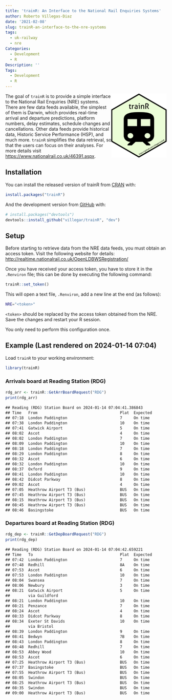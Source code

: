 ```yaml
---
title: 'trainR: An Interface to the National Rail Enquiries Systems'
author: Roberto Villegas-Diaz
date: '2021-02-08'
slug: trainR-an-interface-to-the-nre-systems
tags:
  - uk-railway
  - nre
Categories:
  - Development
  - R
Description: ''
Tags:
  - Development
  - R
---
```


<img src="https://raw.githubusercontent.com/villegar/trainR/main/inst/images/logo.png" alt="logo" align="right" height=200px/>

The goal of `trainR` is to provide a simple interface to the 
National Rail Enquiries (NRE) systems. There are few data feeds 
available, the simplest of them is Darwin, which provides real-time 
arrival and departure predictions, platform numbers, delay estimates, 
schedule changes and cancellations. Other data feeds provide historical 
data, Historic Service Performance (HSP), and much more. `trainR` 
simplifies the data retrieval, so that the users can focus on their 
analyses. For more details visit 
https://www.nationalrail.co.uk/46391.aspx.

## Installation

You can install the released version of trainR from [CRAN](https://CRAN.R-project.org) with:

``` r
install.packages("trainR")
```

And the development version from [GitHub](https://github.com/) with:

``` r
# install.packages("devtools")
devtools::install_github("villegar/trainR", "dev")
```

## Setup
Before starting to retrieve data from the NRE data feeds, you must obtain an access token. 
Visit the following website for details: http://realtime.nationalrail.co.uk/OpenLDBWSRegistration/

Once you have received your access token, you have to store it in the `.Renviron` file; this can be 
done by executing the following command:


```r
trainR::set_token()
```

This will open a text file, `.Renviron`, add a new line at the end (as follows):

```bash
NRE="<token>"
```

`<token>` should be replaced by the access token obtained from the NRE. Save the changes and restart 
your R session.

You only need to perform this configuration once.

## Example (Last rendered on 2024-01-14 07:04)

Load `trainR` to your working environment:

```r
library(trainR)
```

### Arrivals board at Reading Station (RDG)


```r
rdg_arr <- trainR::GetArrBoardRequest("RDG")
print(rdg_arr)
```

```
## Reading (RDG) Station Board on 2024-01-14 07:04:41.386843
## Time   From                                    Plat  Expected
## 07:18  London Paddington                       7     On time
## 07:38  London Paddington                       10    On time
## 07:41  Gatwick Airport                         5     On time
## 08:02  Ascot                                   4     On time
## 08:02  London Paddington                       7     On time
## 08:09  London Paddington                       10    On time
## 08:18  London Paddington                       7     On time
## 08:29  London Paddington                       8     On time
## 08:32  Ascot                                   6     On time
## 08:32  London Paddington                       10    On time
## 08:37  Oxford                                  9     On time
## 08:41  London Paddington                       10    On time
## 08:42  Didcot Parkway                          8     On time
## 09:02  Ascot                                   4     On time
## 07:05  Heathrow Airport T3 (Bus)               BUS   On time
## 07:45  Heathrow Airport T3 (Bus)               BUS   On time
## 08:15  Heathrow Airport T3 (Bus)               BUS   On time
## 08:45  Heathrow Airport T3 (Bus)               BUS   On time
## 08:46  Basingstoke                             BUS   On time
```

### Departures board at Reading Station (RDG)


```r
rdg_dep <- trainR::GetDepBoardRequest("RDG")
print(rdg_dep)
```

```
## Reading (RDG) Station Board on 2024-01-14 07:04:42.659221
## Time   To                                      Plat  Expected
## 07:42  London Paddington                       7     On time
## 07:48  Redhill                                 8A    On time
## 07:53  Ascot                                   6     On time
## 07:53  London Paddington                       10    On time
## 08:04  Swansea                                 7     On time
## 08:06  Newbury                                 3     On time
## 08:21  Gatwick Airport                         5     On time
##        via Guildford                           
## 08:21  London Paddington                       10    On time
## 08:21  Penzance                                7     On time
## 08:24  Ascot                                   4     On time
## 08:33  Didcot Parkway                          8     On time
## 08:34  Exeter St Davids                        10    On time
##        via Bristol                             
## 08:39  London Paddington                       9     On time
## 08:41  Bedwyn                                  7B    On time
## 08:43  London Paddington                       8     On time
## 08:48  Redhill                                 7     On time
## 08:53  Abbey Wood                              10    On time
## 08:53  Ascot                                   6     On time
## 07:25  Heathrow Airport T3 (Bus)               BUS   On time
## 07:37  Basingstoke                             BUS   On time
## 07:55  Heathrow Airport T3 (Bus)               BUS   On time
## 08:05  Swindon                                 BUS   On time
## 08:25  Heathrow Airport T3 (Bus)               BUS   On time
## 08:35  Swindon                                 BUS   On time
## 09:00  Heathrow Airport T3 (Bus)               BUS   On time
```
